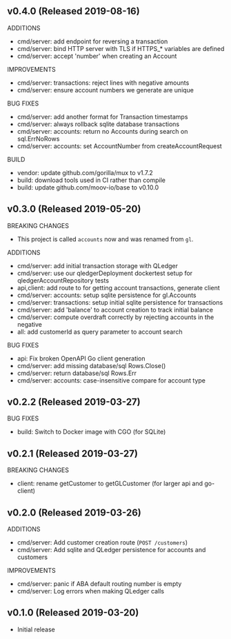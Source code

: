 ## v0.4.0 (Released 2019-08-16)

ADDITIONS

- cmd/server: add endpoint for reversing a transaction
- cmd/server: bind HTTP server with TLS if HTTPS_* variables are defined
- cmd/server: accept 'number' when creating an Account

IMPROVEMENTS

- cmd/server: transactions: reject lines with negative amounts
- cmd/server: ensure account numbers we generate are unique

BUG FIXES

- cmd/server: add another format for Transaction timestamps
- cmd/server: always rollback sqlite database transactions
- cmd/server: accounts: return no Accounts during search on sql.ErrNoRows
- cmd/server: accounts: set AccountNumber from createAccountRequest

BUILD

- vendor: update github.com/gorilla/mux to v1.7.2
- build: download tools used in CI rather than compile
- build: update github.com/moov-io/base to v0.10.0

## v0.3.0 (Released 2019-05-20)

BREAKING CHANGES

- This project is called `accounts` now and was renamed from `gl`.

ADDITIONS

- cmd/server: add initial transaction storage with QLedger
- cmd/server: use our qledgerDeployment dockertest setup for qledgerAccountRepository tests
- api,client: add route to for getting account transactions, generate client
- cmd/server: accounts: setup sqlite persistence for gl.Accounts
- cmd/server: transactions: setup initial sqlite persistence for transactions
- cmd/server: add 'balance' to account creation to track initial balance
- cmd/server: compute overdraft correctly by rejecting accounts in the negative
- all: add customerId as query parameter to account search

BUG FIXES

- api: Fix broken OpenAPI Go client generation
- cmd/server: add missing database/sql Rows.Close()
- cmd/server: return database/sql Rows.Err
- cmd/server: accounts: case-insensitive compare for account type

## v0.2.2 (Released 2019-03-27)

BUG FIXES

- build: Switch to Docker image with CGO (for SQLite)

## v0.2.1 (Released 2019-03-27)

BREAKING CHANGES

- client: rename getCustomer to getGLCustomer (for larger api and go-client)

## v0.2.0 (Released 2019-03-26)

ADDITIONS

- cmd/server: Add customer creation route (`POST /customers`)
- cmd/server: Add sqlite and QLedger persistence for accounts and customers

IMPROVEMENTS

- cmd/server: panic if ABA default routing number is empty
- cmd/server: Log errors when making QLedger calls

## v0.1.0 (Released 2019-03-20)

- Initial release
